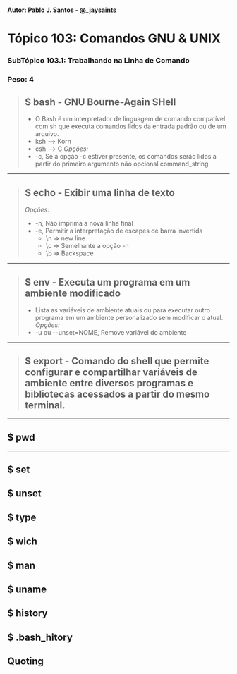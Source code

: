 #### Autor: Pablo J. Santos - [@_jaysaints](#code)
# **Tópico 103: Comandos GNU & UNIX**
### SubTópico 103.1: Trabalhando na Linha de Comando
### Peso: 4

> ## $ bash - GNU Bourne-Again SHell
> - O Bash é um interpretador de linguagem de comando compatível com sh que executa comandos lidos da entrada padrão ou de um arquivo.
> - ksh --> Korn
> - csh --> C
> _Opções:_
> - -c, Se a opção -c estiver presente, os comandos serão lidos a partir do primeiro argumento não opcional command_string. 
______

> ## $ echo - Exibir uma linha de texto 
> _Opções:_
> - -n, Não imprima a nova linha final 
> - -e, Permitir a interpretação de escapes de barra invertida 
>	- \n => new line
>	- \c => Semelhante a opção -n
>	- \b => Backspace
______

> ## $ env - Executa um programa em um ambiente modificado
> - Lista as variáveis de ambiente atuais ou para executar outro programa em um ambiente personalizado sem modificar o atual.
> _Opções:_
> - -u ou --unset=NOME, Remove variável do ambiente	
______

> ## $ export - Comando do shell que permite configurar e compartilhar variáveis de ambiente entre diversos programas e bibliotecas acessados a partir do mesmo terminal.
> 


______

## $ pwd


______
## $ set
## $ unset
## $ type
## $ wich
## $ man
## $ uname
## $ history
## $ .bash_hitory
## Quoting
